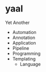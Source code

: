 # yaal
Yet Another 
  - Automation
  - Annotation
  - Application
  - Pipeline
  - Programming
  - Templating
      - Language
